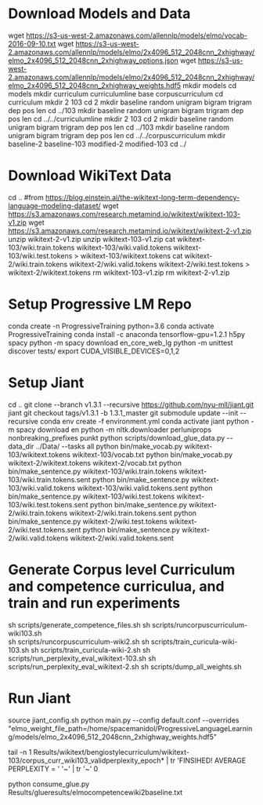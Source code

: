 # Download Models and Data
wget https://s3-us-west-2.amazonaws.com/allennlp/models/elmo/vocab-2016-09-10.txt
wget https://s3-us-west-2.amazonaws.com/allennlp/models/elmo/2x4096_512_2048cnn_2xhighway/elmo_2x4096_512_2048cnn_2xhighway_options.json
wget https://s3-us-west-2.amazonaws.com/allennlp/models/elmo/2x4096_512_2048cnn_2xhighway/elmo_2x4096_512_2048cnn_2xhighway_weights.hdf5
mkdir models
cd models
mkdir curriculum curriculumline base corpuscurriculum
cd curriculum
mkdir 2 103
cd 2
mkdir baseline random unigram bigram trigram dep pos len
cd ../103
mkdir baseline random unigram bigram trigram dep pos len
cd ../../curriculumline
mkdir 2 103
cd 2
mkdir baseline random unigram bigram trigram dep pos len
cd ../103
mkdir baseline random unigram bigram trigram dep pos len
cd ../../corpuscurriculum
mkdir baseline-2 baseline-103 modified-2 modified-103
cd ../

# Download WikiText Data
cd ..
#from https://blog.einstein.ai/the-wikitext-long-term-dependency-language-modeling-dataset/
wget https://s3.amazonaws.com/research.metamind.io/wikitext/wikitext-103-v1.zip
wget https://s3.amazonaws.com/research.metamind.io/wikitext/wikitext-2-v1.zip
unzip wikitext-2-v1.zip
unzip wikitext-103-v1.zip
cat wikitext-103/wiki.train.tokens wikitext-103/wiki.valid.tokens wikitext-103/wiki.test.tokens > wikitext-103/wikitext.tokens
cat wikitext-2/wiki.train.tokens wikitext-2/wiki.valid.tokens wikitext-2/wiki.test.tokens > wikitext-2/wikitext.tokens
rm wikitext-103-v1.zip
rm wikitext-2-v1.zip

# Setup Progressive LM Repo
conda create -n ProgressiveTraining python=3.6 
conda activate ProgressiveTraining
conda install -c anaconda tensorflow-gpu=1.2.1 h5py spacy
python -m spacy download en_core_web_lg
python -m unittest discover tests/
export CUDA_VISIBLE_DEVICES=0,1,2


# Setup Jiant
cd .. 
git clone --branch v1.3.1  --recursive https://github.com/nyu-mll/jiant.git jiant
git checkout tags/v1.3.1 -b 1.3.1_master
git submodule update --init --recursive
conda env create -f environment.yml
conda activate jiant
python -m spacy download en
python -m nltk.downloader perluniprops nonbreaking_prefixes punkt
python scripts/download_glue_data.py --data_dir ../Data/ --tasks all
python bin/make_vocab.py wikitext-103/wikitext.tokens wikitext-103/vocab.txt
python bin/make_vocab.py wikitext-2/wikitext.tokens wikitext-2/vocab.txt
python bin/make_sentence.py wikitext-103/wiki.train.tokens wikitext-103/wiki.train.tokens.sent
python bin/make_sentence.py wikitext-103/wiki.valid.tokens wikitext-103/wiki.valid.tokens.sent
python bin/make_sentence.py wikitext-103/wiki.test.tokens wikitext-103/wiki.test.tokens.sent
python bin/make_sentence.py wikitext-2/wiki.train.tokens wikitext-2/wiki.train.tokens.sent
python bin/make_sentence.py wikitext-2/wiki.test.tokens wikitext-2/wiki.test.tokens.sent
python bin/make_sentence.py wikitext-2/wiki.valid.tokens wikitext-2/wiki.valid.tokens.sent

# Generate Corpus level Curriculum and competence curriculua, and train and run experiments
sh scripts/generate_competence_files.sh
sh scripts/runcorpuscurriculum-wiki103.sh	
sh scripts/runcorpuscurriculum-wiki2.sh	
sh scripts/train_curicula-wiki-103.sh
sh scripts/train_curicula-wiki-2.sh
sh scripts/run_perplexity_eval_wikitext-103.sh
sh scripts/run_perplexity_eval_wikitext-2.sh
sh scripts/dump_all_weights.sh

# Run Jiant
source jiant_config.sh 
python main.py --config default.conf --overrides "elmo_weight_file_path=/home/spacemanidol/ProgressiveLanguageLearning/models/elmo_2x4096_512_2048cnn_2xhighway_weights.hdf5"


tail -n 1 Results/wikitext/bengiostylecurriculum/wikitext-103/corpus_curr_wiki103_validperplexity_epoch* | tr 'FINSIHED!  AVERAGE PERPLEXITY = ' '~' | tr '~' 0

 python consume_glue.py Results/glueresults/elmocompetencewiki2baseline.txt